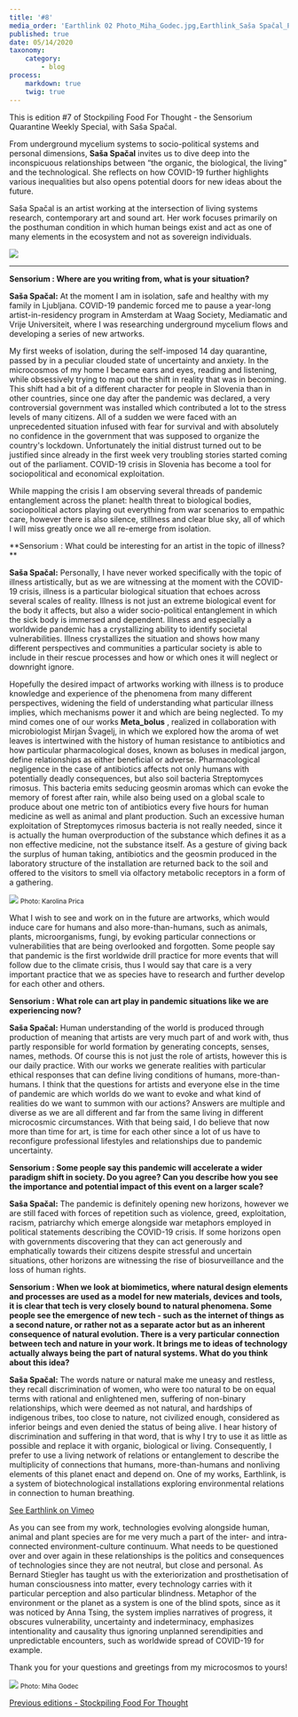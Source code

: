 ```yaml
---
title: '#8'
media_order: 'Earthlink 02 Photo_Miha_Godec.jpg,Earthlink_Saša Spačal_Photo_Miha_Godec.jpg,Meta_bolus_photo_Karolina_Prica_01.jpg,Saša Spačal-058-1.jpg'
published: true
date: 05/14/2020
taxonomy:
    category:
        - blog
process:
    markdown: true
    twig: true
---
```


This is edition #7 of Stockpiling Food For Thought - the Sensorium Quarantine Weekly Special, with Saša Spačal.

From underground mycelium systems to socio-political systems and personal dimensions, **Saša Spačal** invites us to dive deep into the inconspicuous relationships between “the organic, the biological, the living” and the technological. She reflects on how COVID-19 further highlights various inequalities but also opens potential doors for new ideas about the future. 

Saša Spačal is an artist working at the intersection of living systems research, contemporary art and sound art. Her work focuses primarily on the posthuman condition in which human beings exist and act as one of many elements in the ecosystem and not as sovereign individuals.

![](Sas%CC%8Ca%20Spac%CC%8Cal-058-1.jpg)
    
***

**Sensorium : Where are you writing from, what is your situation?**

**Saša Spačal:** At the moment I am in isolation, safe and healthy with my family in Ljubljana. COVID-19 pandemic forced me to pause a year-long artist-in-residency program in Amsterdam at Waag Society, Mediamatic and Vrije Universiteit, where I was researching underground mycelium flows and developing a series of new artworks.

My first weeks of isolation, during the self-imposed 14 day quarantine, passed by in a peculiar clouded state of uncertainty and anxiety. In the microcosmos of my home I became ears and eyes, reading and listening, while obsessively trying to map out the shift in reality that was in becoming. This shift had a bit of a different character for people in Slovenia than in other countries, since one day after the pandemic was declared, a very controversial government was installed which contributed a lot to the stress levels of many citizens. All of a sudden we were faced with an unprecedented situation infused with fear for survival and with absolutely no confidence in the government that was supposed to organize the country's lockdown. Unfortunately the initial distrust turned out to be justified since already in the first week very troubling stories started coming out of the parliament. COVID-19 crisis in Slovenia has become a tool for sociopolitical and economical exploitation. 

While mapping the crisis I am observing several threads of pandemic entanglement across the planet: health threat to biological bodies, sociopolitical actors playing out everything from war scenarios to empathic care, however there is also silence, stillness and clear blue sky, all of which I will miss greatly once we all re-emerge from isolation.

**Sensorium : What could be interesting for an artist in the topic of illness?  **

**Saša Spačal:** Personally, I have never worked specifically with the topic of illness artistically, but as we are witnessing at the moment with the COVID-19 crisis, illness is a particular biological situation that echoes across several scales of reality. Illness is not just an extreme biological event for the body it affects, but also a wider socio-political entanglement in which the sick body is immersed and dependent. Illness and especially a worldwide pandemic has a crystallizing ability to identify societal vulnerabilities. Illness crystallizes the situation and shows how many different perspectives and communities a particular society is able to include in their rescue processes and how or which ones it will neglect or downright ignore.	

Hopefully the desired impact of artworks working with illness is to produce knowledge and experience of the phenomena from many different perspectives, widening the field of understanding what particular illness implies, which mechanisms power it and which are being neglected. To my mind comes one of our works **Meta_bolus** , realized in collaboration with microbiologist Mirjan Švagelj, in which we explored how the aroma of wet leaves is intertwined with the history of human resistance to antibiotics and how particular pharmacological doses, known as boluses in medical jargon, define relationships as either beneficial or adverse. Pharmacological negligence in the case of antibiotics affects not only humans with potentially deadly consequences, but also soil bacteria Streptomyces rimosus. This bacteria emits seducing geosmin aromas which can evoke the memory of forest after rain, while also being used on a global scale to produce about one metric ton of antibiotics every five hours for human medicine as well as animal and plant production. Such an excessive human exploitation of Streptomyces rimosus bacteria is not really needed, since it is actually the human overproduction of the substance which defines it as a non effective medicine, not the substance itself. As a gesture of giving back the surplus of human taking, antibiotics and the geosmin produced in the laboratory structure of the installation are returned back to the soil and offered to the visitors to smell via olfactory metabolic receptors in a form of a gathering.

![](Meta_bolus_photo_Karolina_Prica_01.jpg)
<small>Photo: Karolina Prica</small>

What I wish to see and work on in the future are artworks, which would induce care for humans and also more-than-humans, such as animals, plants, microorganisms, fungi, by evoking particular connections or vulnerabilities that are being overlooked and forgotten. Some people say that pandemic is the first worldwide drill practice for more events that will follow due to the climate crisis, thus I would say that care is a very important practice that we as species have to research and further develop for each other and others.

**Sensorium : What role can art play in pandemic situations like we are experiencing now?**

**Saša Spačal:** Human understanding of the world is produced through production of meaning that artists are very much part of and work with, thus partly responsible for world formation by generating concepts, senses, names, methods. Of course this is not just the role of artists, however this is our daily practice. With our works we generate realities with particular ethical responses that can define living conditions of humans, more-than-humans. I think that the questions for artists and everyone else in the time of pandemic are which worlds do we want to evoke and what kind of realities do we want to summon with our actions? Answers are multiple and diverse as we are all different and far from the same living in different microcosmic circumstances. With that being said, I do believe that now more than time for art, is time for each other since a lot of us have to reconfigure professional lifestyles and relationships due to pandemic uncertainty.


**Sensorium : Some people say this pandemic will accelerate a wider paradigm shift in society. Do you agree? Can you describe how you see the importance and potential impact of this event on a larger scale?**

**Saša Spačal:** The pandemic is definitely opening new horizons, however we are still faced with forces of repetition such as violence, greed, exploitation, racism, patriarchy which emerge alongside war metaphors employed in political statements describing the COVID-19 crisis. If some horizons open with governments discovering that they can act generously and emphatically towards their citizens despite stressful and uncertain situations, other horizons are witnessing the rise of biosurveillance and the loss of human rights.


**Sensorium : When we look at biomimetics, where natural design elements and processes are used as a model for new materials, devices and tools, it is clear that tech is very closely bound to natural phenomena. Some people see the emergence of new tech - such as the internet of things as a second nature, or rather not as a separate actor but as an inherent consequence of natural evolution. There is a very particular connection between tech and nature in your work. It brings me to ideas of technology actually always being the part of natural systems. What do you think about this idea?**

**Saša Spačal:** The words nature or natural make me uneasy and restless, they recall discrimination of women, who were too natural to be on equal terms with rational and enlightened men, suffering of non-binary relationships, which were deemed as not natural, and hardships of indigenous tribes, too close to nature, not civilized enough, considered as inferior beings and even denied the status of being alive. I hear history of discrimination and suffering in that word, that is why I try to use it as little as possible and replace it with organic, biological or living. Consequently, I prefer to use a living network of relations or entanglement to describe the multiplicity of connections that humans, more-than-humans and nonliving elements of this planet enact and depend on. One of my works, Earthlink, is a system of biotechnological installations exploring environmental relations in connection to human breathing.

[See Earthlink on Vimeo](https://vimeo.com/411971525)

As you can see from my work, technologies evolving alongside human, animal and plant species are for me very much a part of the inter- and intra-connected environment-culture continuum. What needs to be questioned over and over again in these relationships is the politics and consequences of technologies since they are not neutral, but close and personal. As Bernard Stiegler has taught us with the exteriorization and prosthetisation of human consciousness into matter, every technology carries with it particular perception and also particular blindness. Metaphor of the environment or the planet as a system is one of the blind spots, since as it was noticed by Anna Tsing, the system implies narratives of progress, it obscures vulnerability, uncertainty and indeterminacy, emphasizes intentionality and causality thus ignoring unplanned serendipities and unpredictable encounters, such as worldwide spread of COVID-19 for example.		

Thank you for your questions and greetings from my microcosmos to yours! 

![](Earthlink%2002%20Photo_Miha_Godec.jpg)
<small>Photo: Miha Godec</small>


[Previous editions - Stockpiling Food For Thought](https://sensorium.is/#food_for_thought)
